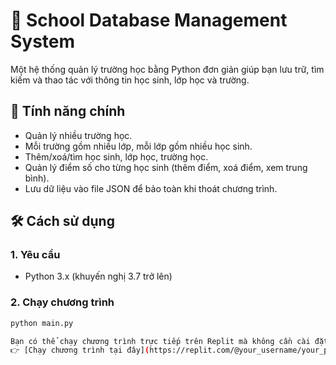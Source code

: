 # 🏫 School Database Management System

Một hệ thống quản lý trường học bằng Python đơn giản giúp bạn lưu trữ, tìm kiếm và thao tác với thông tin học sinh, lớp học và trường.

## 📌 Tính năng chính

- Quản lý nhiều trường học.
- Mỗi trường gồm nhiều lớp, mỗi lớp gồm nhiều học sinh.
- Thêm/xoá/tìm học sinh, lớp học, trường học.
- Quản lý điểm số cho từng học sinh (thêm điểm, xoá điểm, xem trung bình).
- Lưu dữ liệu vào file JSON để bảo toàn khi thoát chương trình.

## 🛠 Cách sử dụng

### 1. Yêu cầu

- Python 3.x (khuyến nghị 3.7 trở lên)

### 2. Chạy chương trình

```bash
python main.py

Bạn có thể chạy chương trình trực tiếp trên Replit mà không cần cài đặt gì
👉 [Chạy chương trình tại đây](https://replit.com/@your_username/your_project_name)
